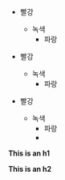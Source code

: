 * 빨강
  * 녹색
    * 파랑

* 빨강
  * 녹색
    * 파랑
 
* 빨강
  * 녹색
    * 파랑
    * 
**This is an h1**

**This is an h2**
